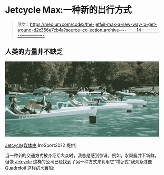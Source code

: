# Jetcycle Max:一种新的出行方式

> 原文：<https://medium.com/codex/the-jetfoil-max-a-new-way-to-get-around-d2c356e7cb4a?source=collection_archive---------14----------------------->

## 人类的力量并不缺乏

![](img/f167f27eba7f36e3646c06ecc747aff9.png)

[Jetcycle(媒体由](https://youtu.be/1v7nQXge0eE) InoSport2022 提供)

当一种新的交通方式被介绍给大众时，我总是感到惊讶。例如，水翼艇并不新鲜，但像 [Jetcycle](https://jetcycle.fr/) 这样的公司已经找到了另一种方式来利用它“横卧式”我观察过像 Quadrofoil 这样的水翼船: